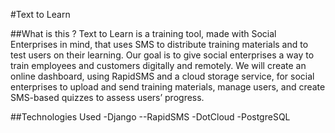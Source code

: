 #Text to Learn

##What is this ?
Text to Learn is a training tool, made with Social Enterprises in mind, that uses SMS to distribute training materials and to test users on their learning. Our goal is to give social enterprises a way to train employees and customers digitally and remotely. We will create an online dashboard, using RapidSMS and a cloud storage service, for social enterprises to upload and send training materials, manage users, and create SMS-based quizzes to assess users’ progress.

##Technologies Used
-Django
--RapidSMS
-DotCloud
-PostgreSQL
